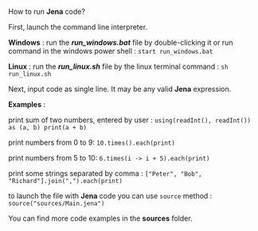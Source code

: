 How to run **Jena** code?

First, launch the command line interpreter.

**Windows** :
run the ***run_windows.bat*** file by double-clicking it or run command in the windows power shell : `start run_windows.bat`

**Linux** :
run the ***run_linux.sh*** file by the linux terminal command : `sh run_linux.sh`

Next, input code as single line. It may be any valid **Jena** expression.

**Examples** :

print sum of two numbers, entered by user : `using(readInt(), readInt()) as (a, b) print(a + b)`

print numbers from 0 to 9: `10.times().each(print)`

print numbers from 5 to 10: `6.times(i -> i + 5).each(print)`

print some strings separated by comma : `["Peter", "Bob", "Richard"].join(",").each(print)`

to launch the file with **Jena** code you can use `source` method : `source("sources/Main.jena")`

You can find more code examples in the **sources** folder.